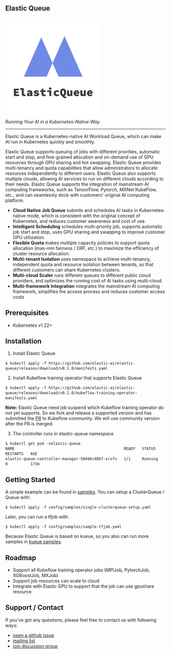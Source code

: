 ## Elastic Queue

<div align="left"><img src="./static/logo.png" style="width:300px;" /></div>

*Running Your AI in a Kubernetes-Native Way.*

---

Elastic Queue is a Kubernetes-native AI Workload Queue, which can make AI run in Kubernetes quickly and smoothly. 

Elastic Queue supports queuing of jobs with different priorities, automatic start and stop, and fine-grained allocation and on-demand use of GPU resources through GPU sharing and hot swapping. Elastic Queue provides multi-tenancy and quota capabilities that allow administrators to allocate resources independently to different users. Elastic Queue also supports multiple clouds, allowing AI services to run on different clouds according to their needs. Elastic Queue supports the integration of mainstream AI computing frameworks, such as TensorFlow, Pytorch, MXNet KubeFlow, etc., and can seamlessly dock with customers' original AI computing platform.

- **Cloud Native Job Queue** submits and schedules AI tasks in Kubernetes-native mode, which is consistent with the original concept of Kubernetes, and reduces customer awareness and cost of use.
- **Intelligent Scheduling** schedules multi-priority job, supports automatic job start and stop, uses GPU sharing and swapping to improve customer GPU utilization.
- **Flexible Quota** makes multiple capacity policies to support quota allocation (max-min fairness / DRF, etc.) to maximize the efficiency of cluster resource allocation.
- **Multi-tenant Isolation** uses namespace to achieve multi-tenancy, independent quota and resource isolation between tenants, so that different customers can share Kubernetes clusters.
- **Multi-cloud Scaler** runs different queues to different public cloud providers, and optimizes the running cost of AI tasks using multi-cloud.
- **Multi-framework Integration** integrates the mainstream AI computing framework, simplifies the access process and reduces customer access costs

## Prerequisites

- Kubernetes v1.22+

## Installation

1. Install Elastic Queue

```
$ kubectl apply -f https://github.com/elastic-ai/elastic-queue/releases/download/v0.1.0/manifests.yaml
```

2. Install Kubeflow training operator that supports Elastic Queue

```
$ kubectl apply -f https://github.com/elastic-ai/elastic-queue/releases/download/v0.1.0/kubeflow-training-operator-manifests.yaml
```

**Note:** Elastic Queue need job suspend which Kubeflow training operator do not yet supports. So we fork and release a supported version and has submitted the [PR](https://github.com/kubeflow/common/pull/196) to Kubeflow community. We will use community version after the PR is merged.

3. The controller runs in elastic-queue namespace

```
$ kubectl get pod -nelastic-queue
NAME                                                READY   STATUS    RESTARTS   AGE
elastic-queue-controller-manager-58496c48b7-xrsfv   1/1     Running   0          173m
```

## Getting Started

A simple example can be found in [samples](https://github.com/elastic-ai/elastic-queue/tree/master/config/samples). You can setup a ClusterQueue / Queue with:

```
$ kubectl apply -f config/samples/single-clusterqueue-setup.yaml
```

Later, you can run a tfjob with:

```
$ kubectl apply -f config/samples/sample-tfjob.yaml
```

Because Elastic Queue is based on kueue, so you also can run more samples in [kueue samples](https://github.com/kubernetes-sigs/kueue/blob/main/config/samples).

## Roadmap

- Support all Kubeflow training operator jobs (MPIJob, PytorchJob, XGBoostJob, MXJob)
- Support job resources can scale to cloud
- Integrate with Elastic GPU to support that the job can use gpushare resource

## Support / Contact

If you've got any questions, please feel free to contact us with following ways:
- [open a github issue](https://github.com/elastic-ai/elastic-queue/issues/new)
- [mailing list](mailto:elasticai@googlegroups.com) 
- [join discussion group](https://groups.google.com/g/elasticai)